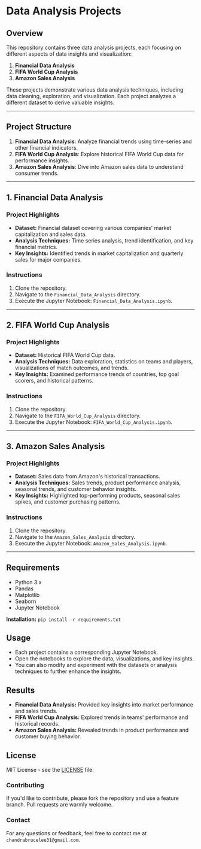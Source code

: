 
# Data Analysis Projects

## Overview
This repository contains three data analysis projects, each focusing on different aspects of data insights and visualization:

1. **Financial Data Analysis**  
2. **FIFA World Cup Analysis**  
3. **Amazon Sales Analysis**

These projects demonstrate various data analysis techniques, including data cleaning, exploration, and visualization. Each project analyzes a different dataset to derive valuable insights.

---

## Project Structure

1. **Financial Data Analysis**: Analyze financial trends using time-series and other financial indicators.
2. **FIFA World Cup Analysis**: Explore historical FIFA World Cup data for performance insights.
3. **Amazon Sales Analysis**: Dive into Amazon sales data to understand consumer trends.

---

## 1. Financial Data Analysis

### Project Highlights

* **Dataset:** Financial dataset covering various companies' market capitalization and sales data.
* **Analysis Techniques:** Time series analysis, trend identification, and key financial metrics.
* **Key Insights:** Identified trends in market capitalization and quarterly sales for major companies.

### Instructions

1. Clone the repository.
2. Navigate to the `Financial_Data_Analysis` directory.
3. Execute the Jupyter Notebook: `Financial_Data_Analysis.ipynb`.

---

## 2. FIFA World Cup Analysis

### Project Highlights

* **Dataset:** Historical FIFA World Cup data.
* **Analysis Techniques:** Data exploration, statistics on teams and players, visualizations of match outcomes, and trends.
* **Key Insights:** Examined performance trends of countries, top goal scorers, and historical patterns.

### Instructions

1. Clone the repository.
2. Navigate to the `FIFA_World_Cup_Analysis` directory.
3. Execute the Jupyter Notebook: `FIFA_World_Cup_Analysis.ipynb`.

---

## 3. Amazon Sales Analysis

### Project Highlights

* **Dataset:** Sales data from Amazon's historical transactions.
* **Analysis Techniques:** Sales trends, product performance analysis, seasonal trends, and customer behavior insights.
* **Key Insights:** Highlighted top-performing products, seasonal sales spikes, and customer purchasing patterns.

### Instructions

1. Clone the repository.
2. Navigate to the `Amazon_Sales_Analysis` directory.
3. Execute the Jupyter Notebook: `Amazon_Sales_Analysis.ipynb`.

---

## Requirements

* Python 3.x
* Pandas
* Matplotlib
* Seaborn
* Jupyter Notebook

**Installation:**
`pip install -r requirements.txt`

## Usage

* Each project contains a corresponding Jupyter Notebook.
* Open the notebooks to explore the data, visualizations, and key insights.
* You can also modify and experiment with the datasets or analysis techniques to further enhance the insights.

## Results

* **Financial Data Analysis:** Provided key insights into market performance and sales trends.
* **FIFA World Cup Analysis:** Explored trends in teams' performance and historical records.
* **Amazon Sales Analysis:** Revealed trends in product performance and customer buying behavior.

## License

MIT License - see the [LICENSE](LICENSE) file.

### Contributing

If you'd like to contribute, please fork the repository and use a feature branch. Pull requests are warmly welcome.

### Contact

For any questions or feedback, feel free to contact me at `chandrabrucelee31@gmail.com`.
